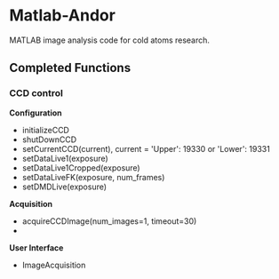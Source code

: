 # Matlab-Andor
MATLAB image analysis code for cold atoms research.

## Completed Functions

### CCD control

**Configuration**
- initializeCCD
- shutDownCCD
- setCurrentCCD(current), current = 'Upper': 19330 or 'Lower': 19331
- setDataLive1(exposure)
- setDataLive1Cropped(exposure)
- setDataLiveFK(exposure, num_frames)
- setDMDLive(exposure)

**Acquisition**
- acquireCCDImage(num_images=1, timeout=30)
- 

**User Interface**
- ImageAcquisition